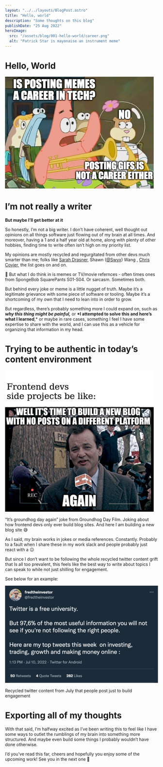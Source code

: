 ```yaml
---
layout: "../../layouts/BlogPost.astro"
title: "Hello, world"
description: "Some thoughts on this blog"
publishDate: "25 Aug 2022"
heroImage:
  src: "/assets/blog/001-hello-world/career.png"
  alt: "Patrick Star is mayonaise an instrument meme"
---
```


# Hello, World

![Patrick star asking if posting memes is a career in tech](/public/assets/blog/001-hello-world/career.png)

# I’m not really a writer

**But maybe I’ll get better at it**

So honestly, I’m not a big writer. I don’t have coherent, well thought out opinions on all things software just flowing out of my brain at all times. And moreover, having a 1 and a half year old at home, along with plenty of other hobbies, finding time to write often isn’t high on my priority list.

My opinions are mostly recycled and regurgitated from other devs much smarter than me; folks like [Sarah Drasner](https://twitter.com/sarah_edo), Shawn ([@Swyx](https://twitter.com/swyx)) Wang , [Chris Coyier](https://twitter.com/chriscoyier), the list goes on and on.

<aside>
🧠 But what I do think in is memes or TV/movie refernces - often times ones from SpongeBob SquarePants S01-S04. Or sarcasm. Sometimes both.

</aside>

But behind every joke or meme is a little nugget of truth. Maybe it’s a legitimate grievance with some piece of software or tooling. Maybe it’s a shortcoming of my own that I need to lean into in order to grow.

But regardless, there’s probably something more I could expand on, such as **_why this thing might be painful,_** or **\*I attempted to solve this and here’s what I learned**,\* or maybe in rare cases, something I feel I have some expertise to share with the world, and I can use this as a vehicle for organizing that information in my head.

# Trying to be authentic in today’s content environment

![“It’s groundhog day again” joke from Groundhog Day Film. Joking about how frontend devs only ever build blog sites. And here I am building a new blog site 😅](/public/assets/blog/001-hello-world/groundhog-day.png)

“It’s groundhog day again” joke from Groundhog Day Film. Joking about how frontend devs only ever build blog sites. And here I am building a new blog site 😅

As I said, my brain works in jokes or media references. Constantly. Probably to a fault when I share these in my work slack and people probably just react with a 😐

But since I don’t want to be following the whole recycled twitter content grift that Is all too prevalent, this feels like the best way to write about topics I can speak to while not just shilling for engagement.

See below for an example:

![Recycled twitter content from July that people post just to build engagement](/public/assets/blog/001-hello-world/twitter-shill.png)

Recycled twitter content from July that people post just to build engagement

# Exporting all of my thoughts

With that said, I’m halfway excited as I’ve been writing this to feel like I have some ways to outlet the rumblings of my brain into something more structured. And maybe even build some things I probably wouldn’t have done otherwise.

I’d you’ve read this far, cheers and hopefully you enjoy some of the upcoming work! See you in the next one 🍻
